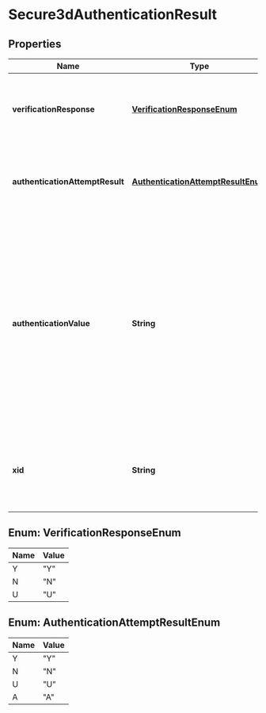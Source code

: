 
# Secure3dAuthenticationResult

## Properties
Name | Type | Description | Notes
------------ | ------------- | ------------- | -------------
**verificationResponse** | [**VerificationResponseEnum**](#VerificationResponseEnum) | Card enrollment result from the Verification Response (VeRes). |  [optional]
**authenticationAttemptResult** | [**AuthenticationAttemptResultEnum**](#AuthenticationAttemptResultEnum) | Result of authentication attempt from Payer Authentication Response (PaRes). |  [optional]
**authenticationValue** | **String** | The Cardholder Authentication Verification Value (CAVV) is a cryptographic value derived by the issuer during payment authentication that can provide evidence of the results of payment authentication during an online purchase. |  [optional]
**xid** | **String** | The transaction identifier (XID) is a unique tracking number set by the merchant. |  [optional]


<a name="VerificationResponseEnum"></a>
## Enum: VerificationResponseEnum
Name | Value
---- | -----
Y | &quot;Y&quot;
N | &quot;N&quot;
U | &quot;U&quot;


<a name="AuthenticationAttemptResultEnum"></a>
## Enum: AuthenticationAttemptResultEnum
Name | Value
---- | -----
Y | &quot;Y&quot;
N | &quot;N&quot;
U | &quot;U&quot;
A | &quot;A&quot;



